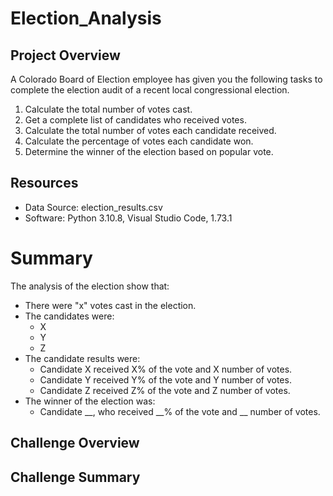 # Election_Analysis

## Project Overview
A Colorado Board of Election employee has given you the following tasks to complete the election audit of a recent local congressional election.

1. Calculate the total number of votes cast.
2. Get a complete list of candidates who received votes.
3. Calculate the total number of votes each candidate received.
4. Calculate the percentage of votes each candidate won.
5. Determine the winner of the election based on popular vote.

## Resources
- Data Source: election_results.csv
- Software: Python 3.10.8, Visual Studio Code, 1.73.1

# Summary
The analysis of the election show that:
- There were "x" votes cast in the election.
- The candidates were:
  - X
  - Y
  - Z
- The candidate results were:
  - Candidate X received X% of the vote and X number of votes.
  - Candidate Y received Y% of the vote and Y number of votes.
  - Candidate Z received Z% of the vote and Z number of votes.
- The winner of the election was:
  - Candidate __, who received __% of the vote and __ number of votes.

## Challenge Overview

## Challenge Summary
